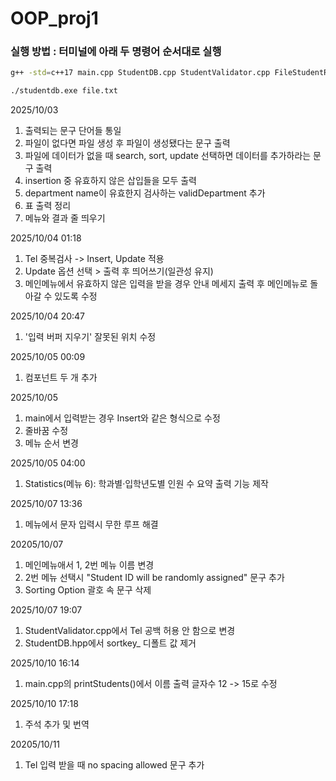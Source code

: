 # OOP_proj1

### 실행 방법 : 터미널에 아래 두 명령어 순서대로 실행 

```bash
g++ -std=c++17 main.cpp StudentDB.cpp StudentValidator.cpp FileStudentRepository.cpp -o studentdb.exe
```

```bash
./studentdb.exe file.txt
```

2025/10/03
1. 출력되는 문구 단어들 통일
2. 파일이 없다면 파일 생성 후 파일이 생성됐다는 문구 출력
3. 파일에 데이터가 없을 때 search, sort, update 선택하면 데이터를 추가하라는 문구 출력
4. insertion 중 유효하지 않은 삽입들을 모두 출력
5. department name이 유효한지 검사하는 validDepartment 추가
6. 표 출력 정리
7. 메뉴와 결과 줄 띄우기

2025/10/04 01:18
1. Tel 중복검사 -> Insert, Update 적용
2. Update 옵션 선택  > 출력 후 띄어쓰기(일관성 유지)
3. 메인메뉴에서 유효하지 않은 입력을 받을 경우 안내 메세지 출력 후 메인메뉴로 돌아갈 수 있도록 수정

2025/10/04 20:47
1. '입력 버퍼 지우기' 잘못된 위치 수정

2025/10/05 00:09 
1. 컴포넌트 두 개 추가
   
2025/10/05
1. main에서 입력받는 경우 Insert와 같은 형식으로 수정
2. 줄바꿈 수정
3. 메뉴 순서 변경

2025/10/05 04:00
1. Statistics(메뉴 6): 학과별·입학년도별 인원 수 요약 출력 기능 제작

2025/10/07 13:36
1. 메뉴에서 문자 입력시 무한 루프 해결

20205/10/07
1. 메인메뉴애서 1, 2번 메뉴 이름 변경
2. 2번 메뉴 선택시 "Student ID will be randomly assigned" 문구 추가
3. Sorting Option 괄호 속 문구 삭제

2025/10/07 19:07
1. StudentValidator.cpp에서 Tel 공백 허용 안 함으로 변경
2. StudentDB.hpp에서 sortkey_ 디폴트 값 제거

2025/10/10 16:14
1. main.cpp의 printStudents()에서 이름 출력 글자수 12 -> 15로 수정

2025/10/10 17:18
1. 주석 추가 및 번역

20205/10/11
1. Tel 입력 받을 때 no spacing allowed 문구 추가

